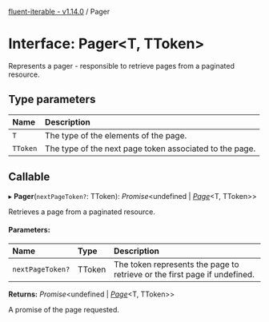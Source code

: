 [fluent-iterable - v1.14.0](../README.md) / Pager

# Interface: Pager<T, TToken\>

Represents a pager - responsible to retrieve pages from a paginated resource.

## Type parameters

Name | Description |
:------ | :------ |
`T` | The type of the elements of the page.   |
`TToken` | The type of the next page token associated to the page.    |

## Callable

▸ **Pager**(`nextPageToken?`: TToken): *Promise*<undefined \| [*Page*](page.md)<T, TToken\>\>

Retrieves a page from a paginated resource.

#### Parameters:

Name | Type | Description |
:------ | :------ | :------ |
`nextPageToken?` | TToken | The token represents the page to retrieve or the first page if undefined.   |

**Returns:** *Promise*<undefined \| [*Page*](page.md)<T, TToken\>\>

A promise of the page requested.
